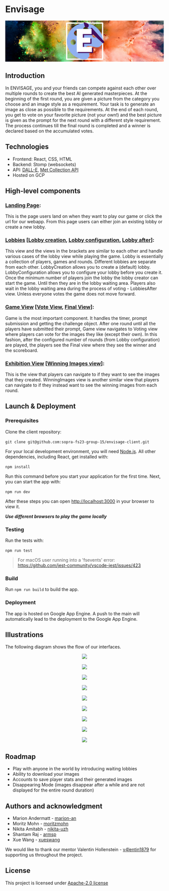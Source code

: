 # Envisage

![envisageAsBanner](src/img/docs/logoAsBanner.png)

## Introduction 
In ENVISAGE, you and your friends can compete against each other over multiple rounds to create the best AI generated masterpieces. At the beginning of the first round, you are given a picture from the category you choose and an image style as a requirement. 
Your task is to generate an image as close as possible to the requirements. At the end of each round, you get to vote on your favorite picture (not your own!) and the best picture is given as the prompt for the next round with a different style requirement. The process continues till the final round is completed and a winner is declared based on the accumulated votes.

## Technologies
* Frontend: React, CSS, HTML
* Backend: Stomp (websockets)
* API: [DALL-E](https://platform.openai.com/docs/api-reference/introduction), [Met Collection API](https://metmuseum.github.io/)
* Hosted on GCP

## High-level components
### [Landing Page](https://github.com/sopra-fs23-group-15/envisage-client/blob/main/src/components/views/LandingPage.js): 
This is the page users land on when they want to play our game or click the url for our webapp. From this page users can either join an existing lobby or create a new lobby.
### [Lobbies](https://github.com/sopra-fs23-group-15/envisage-client/blob/main/src/components/views/Lobbies.js) [[Lobby creation](https://github.com/sopra-fs23-group-15/envisage-client/blob/main/src/components/views/LobbyCreation.js), [Lobby configuration](https://github.com/sopra-fs23-group-15/envisage-client/blob/main/src/components/views/LobbyConfiguration.js), [Lobby after](https://github.com/sopra-fs23-group-15/envisage-client/blob/main/src/components/views/LobbiesAfter.js)]: 
This view and the views in the brackets are similar to each other and handle various cases of the lobby view while playing the game. Lobby is essentially a collection of players, games and rounds. Different lobbies are separate from each other. LobbyCreation allows you to create a (default) lobby. LobbyConfiguration allows you to configure your lobby before you create it. Once the minimum number of players join the lobby the lobby creator can start the game. Until then they are in the lobby waiting area. Players also wait in the lobby waiting area during the process of voting - LobbiesAfter view. Unless everyone votes the game does not move forward.
### [Game View](https://github.com/sopra-fs23-group-15/envisage-client/blob/main/src/components/views/Games.js) [[Vote View](https://github.com/sopra-fs23-group-15/envisage-client/blob/main/src/components/views/VotePage.js), [Final View](https://github.com/sopra-fs23-group-15/envisage-client/blob/main/src/components/views/FinalPage.js)]: 
Game is the most important component. It handles the timer, prompt submission and getting the challenge object. After one round until all the players have submitted their prompt, Game view navigates to Voting view where players can vote for the images they like (except their own). In this fashion, after the configured number of rounds (from Lobby configuration) are played, the players see the Final view where they see the winner and the scoreboard.
### [Exhibition View](https://github.com/sopra-fs23-group-15/envisage-client/blob/main/src/components/views/ExhibitionPage.js) [[Winning Images view](https://github.com/sopra-fs23-group-15/envisage-client/blob/main/src/components/views/WinningImages.js)]: 
This is the view that players can navigate to if they want to see the images that they created. WinningImages view is another similar view that players can navigate to if they instead want to see the winning images from each round.


## Launch & Deployment
### Prerequisites
Clone the client repository:

```git clone git@github.com:sopra-fs23-group-15/envisage-client.git```

For your local development environment, you will need [Node.js](https://nodejs.org). All other dependencies, including React, get installed with:

```npm install```

Run this command before you start your application for the first time. Next, you can start the app with:

```npm run dev```

After these steps you can open [http://localhost:3000](http://localhost:3000) in your browser to view it.

**_Use different browsers to play the game locally_**

### Testing
Run the tests with:

```npm run test```

> For macOS user running into a 'fsevents' error: https://github.com/jest-community/vscode-jest/issues/423

### Build
Run ```npm run build``` to build the app.

### Deployment
The app is hosted on Google App Engine. A push to the main will automatically lead to the deployment to the Google App Engine.

## Illustrations
The following diagram shows the flow of our interfaces.

<p align="center">
  <img src="src/img/docs/viewflow_diagram.png" width="800">
</p>

<p align="center">
  <img src="src/img/docs/landingpage.png">
</p>

<p align="center">
  <img src="src/img/docs/lobby.png">
</p>

<p align="center">
  <img src="src/img/docs/game.png">
</p>

<p align="center">
  <img src="src/img/docs/vote.png">
</p>

<p align="center">
  <img src="src/img/docs/scoreboard.png">
</p>

<p align="center">
  <img src="src/img/docs/winner.png">
</p>

<p align="center">
  <img src="src/img/docs/winningimages.png">
</p>

<p align="center">
  <img src="src/img/docs/exhibition.png">
</p>



## Roadmap 
* Play with anyone in the world by introducing waiting lobbies
* Ability to download your images
* Accounts to save player stats and their generated images
* Disappearing Mode (images disappear after a while and are not displayed for the entire round duration)

## Authors and acknowledgment 
* Marion Andermatt - [marion-an](https://github.com/marion-an)
* Moritz Mohn - [moritzmohn](https://github.com/moritzmohn)
* Nikita Amitabh - [nikita-uzh](https://github.com/nikita-uzh)
* Shantam Raj - [armsp](https://github.com/armsp)
* Xue Wang - [xueswang](https://github.com/xueswang)

We would like to thank our mentor Valentin Hollenstein - [v4lentin1879](https://github.com/v4lentin1879) for supporting us throughout the project.

## License
This project is licensed under [Apache-2.0 license](https://github.com/sopra-fs23-group-15/envisage-client/blob/main/LICENSE)
